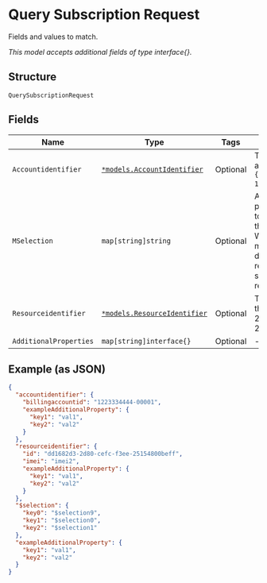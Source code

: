 
# Query Subscription Request

Fields and values to match.

*This model accepts additional fields of type interface{}.*

## Structure

`QuerySubscriptionRequest`

## Fields

| Name | Type | Tags | Description |
|  --- | --- | --- | --- |
| `Accountidentifier` | [`*models.AccountIdentifier`](../../doc/models/account-identifier.md) | Optional | The ID of the authenticating billing account, in the format `{"billingaccountid":"1234567890-12345"}`. |
| `MSelection` | `map[string]string` | Optional | A comma-separated list of properties and comparator values to match against subscriptions in the ThingSpace account. See Working with Query Filters for more information. If the request does not include `$selection`, the response will include all subscriptions to which the requesting user has access. |
| `Resourceidentifier` | [`*models.ResourceIdentifier`](../../doc/models/resource-identifier.md) | Optional | The ID of the target to delete, in the format {"id": "dd1682d3-2d80-cefc-f3ee-25154800beff"}. |
| `AdditionalProperties` | `map[string]interface{}` | Optional | - |

## Example (as JSON)

```json
{
  "accountidentifier": {
    "billingaccountid": "1223334444-00001",
    "exampleAdditionalProperty": {
      "key1": "val1",
      "key2": "val2"
    }
  },
  "resourceidentifier": {
    "id": "dd1682d3-2d80-cefc-f3ee-25154800beff",
    "imei": "imei2",
    "exampleAdditionalProperty": {
      "key1": "val1",
      "key2": "val2"
    }
  },
  "$selection": {
    "key0": "$selection9",
    "key1": "$selection0",
    "key2": "$selection1"
  },
  "exampleAdditionalProperty": {
    "key1": "val1",
    "key2": "val2"
  }
}
```

